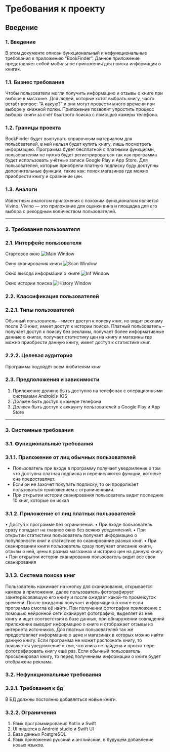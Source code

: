 # Требования к проекту

## Введение

### 1. Введение

В этом документе описан функциональный и нефункциональные требования к приложению “BookFinder”. Данное приложение представляет собой мобильное приложения для поиска информации о книгах.

### 1.1. Бизнес требования
Чтобы пользователи могли получить информацию и отзывы о книге при выборе в магазине. Для людей, которые хотят выбрать книгу, часто встаёт вопрос: “А какую?” и они могут провести много времени при выборе у книжной полки. Приложение позволит упростить процесс выборы книги за счёт быстрого поиска с помощью камеры телефона.

### 1.2. Границы проекта
BookFinder будет выступать справочным материалом для пользователей, в ней нельзя будет купить книгу, лишь посмотреть информацию.
Программа будет бесплатной с платными функциями, пользователям не нужно будет регистрироваться так как программа будет использовать учётные записи Google Play и App Store. Для пользователей, которые приобрели платную подписку буду доступны дополнительные функции, такие как: поиск магазинов где можно приобрести книгу и сравнение цен.
### 1.3. Аналоги
Известным аналогом приложения с похожим функционалом является Vivino. Vivino — это приложение для оценки вина и площадка для его выбора с рекордным количеством пользователей. 

---
### 2. Требования пользователя

### 2.1. Интерфейс пользователя

Стартовое окно
![Main Window](image/Main_window.png)

Окно сканирования книги
![Scan Window](image/Scaning_window.png)

Окно вывода информации о книге
![Inf Window](image/Information_window.png)

Окно истории поиска
![History Window](image/History_list.png)

### 2.2. Классификация пользователей
### 2.2.1. Типы пользователей
Обычный пользователь – имеет доступ к поиску книг, но видит рекламу после 2-3 книг, имеет доступ к истории поиска.
Платный пользователь – получает доступ к поиску без рекламы, получает более информативные данные о книгах, получает статистику цен на книгу и магазины где можно приобрести данную книгу, имеет доступ к статистике книг.
### 2.2.2. Целевая аудитория
Программа подойдёт всем любителям книг
### 2.3. Предположения и зависимости
1. Приложение должно быть доступно на телефонах с операционными системами Android и IOS
2. Должен быть доступ к камере телефона
3. Должен быть доступ к аккаунту пользователей в Google Play и App Store

---
### 3. Системные требования
### 3.1. Функциональные требования
### 3.1.1. Приложение от лиц обычных пользователей
* Пользователь при входе в программу получает уведомление о том что доступна платная подписка и перечисляются функции, которые она предоставляет.
* Если он не захочет покупать подписку, то он продолжает пользоваться приложением с ограничениями.
* При открытии истории сканирования пользователь видит последние 10 книг, которые он искал
### 3.1.2. Приложение от лиц платных пользователей
• Доступ к программе без ограничений.
• При входе пользователь сразу попадает на главное окно без всяких уведомлений.
• При открытии статистики пользователь получает информацию о популярности книг и статистике по сканирование разных книг.
• При сканировании книги пользователь сразу получает описание книги, отзывы о ней, цены в разных магазинах и историю цен на данную книгу
• При открытии истории сканирования пользователь видит все свои сканирования
### 3.1.3. Система поиска книг
Пользователь нажимает на кнопку для сканирования, открывается камера в приложении, далее пользователь фотографирует заинтересовавшую его книгу и после ожидает какой-то промежуток времени. После ожидания получает информацию о книге если программа смогла её найти.
При получении фотографии приложение с помощью нейронной сети сканирует фотографию, выделяет из неё книгу и ищет соответствия в базе данных, при обнаружении совпадений приложение выводит информацию о книге и отображает отзывы из интернета источников. Для платных пользователей так же предоставляет информацию о цене и магазинах в которых можно найти данную книгу.
Если программа не может распознать книгу, то появляется уведомление о том, что книга не найдена и просит пере фотографировать книгу ещё раз.
Если обычный пользователь просканировал книгу, то перед получением информации о книге будет отображена реклама.
### 3.2. Нефункциональные требования
### 3.2.1. Требования к бд
В БД должны постоянно добавляться новые книги.
### 3.2.2. Ограничения
1. Язык программирования Kotlin и Swift
2. UI пишется в Android studio и Swift UI
3. База данных PostgreSQL
4. Язык приложения русский и английский, в будущем добавление новых языков.
